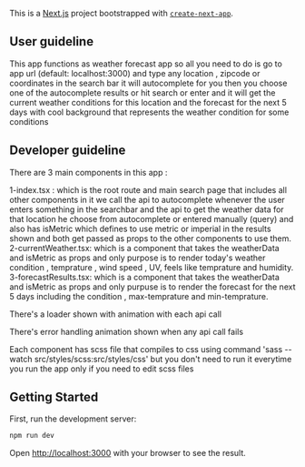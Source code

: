 This is a [Next.js](https://nextjs.org/) project bootstrapped with [`create-next-app`](https://github.com/vercel/next.js/tree/canary/packages/create-next-app).

## User guideline
This app functions as weather forecast app so all you need to do is go to app url (default: localhost:3000)
and type any location , zipcode or coordinates in the search bar it will autocomplete for you then you choose one of the autocomplete results or hit search or enter and it will get the current weather conditions for this location and the forecast for the next 5 days with cool background that represents the weather condition for some conditions

## Developer guideline
There are 3 main components in this app :

1-index.tsx : which is the root route and main search page that includes all other components in it we call the api to autocomplete whenever the user enters something in the searchbar and the api to get the weather data for that location he choose from autocomplete or entered manually (query) and also has isMetric which defines to use metric or imperial in the results shown and both get passed as props to the other components to use them.
2-currentWeather.tsx: which is a component that takes the weatherData and isMetric as props and only purpose is to render today's weather condition , temprature , wind speed , UV, feels like temprature and humidity.
3-forecastResults.tsx: which is a component that takes the weatherData and isMetric as props and only purpuse is to render the forecast for the next 5 days including the condition , max-temprature and min-temprature.

There's a loader shown with animation with each api call

There's error handling animation shown when any api call fails

Each component has scss file that compiles to css using command 'sass --watch src/styles/scss:src/styles/css' but you don't need to run it everytime you run the app only if you need to edit scss files


## Getting Started

First, run the development server:

```bash
npm run dev
```

Open [http://localhost:3000](http://localhost:3000) with your browser to see the result.

